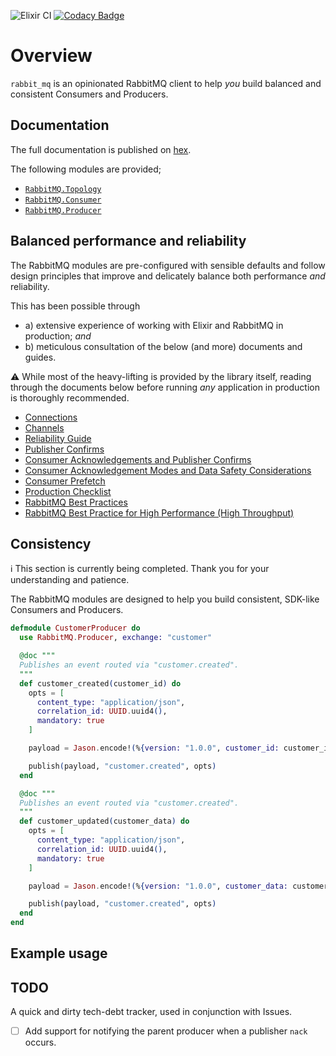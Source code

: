 ![Elixir CI](https://github.com/hqoss/rabbit_mq/workflows/Elixir%20CI/badge.svg)
[![Codacy Badge](https://api.codacy.com/project/badge/Grade/d8c50db737fe4b9bae614e2d06710443)](https://www.codacy.com/gh/hqoss/rabbit_mq?utm_source=github.com&amp;utm_medium=referral&amp;utm_content=hqoss/rabbit_mq&amp;utm_campaign=Badge_Grade)

# Overview

`rabbit_mq` is an opinionated RabbitMQ client to help _you_ build balanced and consistent Consumers and Producers.

## Documentation

The full documentation is published on [hex](https://hexdocs.pm/rabbit_mq/).

The following modules are provided;

* [`RabbitMQ.Topology`](https://hexdocs.pm/rabbit_mq/RabbitMQ.Topology.html)
* [`RabbitMQ.Consumer`](https://hexdocs.pm/rabbit_mq/RabbitMQ.Consumer.html)
* [`RabbitMQ.Producer`](https://hexdocs.pm/rabbit_mq/RabbitMQ.Producer.html)

## Balanced performance and reliability

The RabbitMQ modules are pre-configured with sensible defaults and follow design principles that improve and delicately balance both performance _and_ reliability.

This has been possible through

* a) extensive experience of working with Elixir and RabbitMQ in production; _and_
* b) meticulous consultation of the below (and more) documents and guides.

⚠️ While most of the heavy-lifting is provided by the library itself, reading through the documents below before running _any_ application in production is thoroughly recommended.

* [Connections](https://www.rabbitmq.com/connections.html)
* [Channels](https://www.rabbitmq.com/channels.html)
* [Reliability Guide](https://www.rabbitmq.com/reliability.html)
* [Publisher Confirms](https://www.rabbitmq.com/confirms.html#publisher-confirms)
* [Consumer Acknowledgements and Publisher Confirms](https://www.rabbitmq.com/confirms.html)
* [Consumer Acknowledgement Modes and Data Safety Considerations](https://www.rabbitmq.com/confirms.html#acknowledgement-modes)
* [Consumer Prefetch](https://www.rabbitmq.com/consumer-prefetch.html)
* [Production Checklist](https://www.rabbitmq.com/production-checklist.html)
* [RabbitMQ Best Practices](https://www.cloudamqp.com/blog/2017-12-29-part1-rabbitmq-best-practice.html)
* [RabbitMQ Best Practice for High Performance (High Throughput)](https://www.cloudamqp.com/blog/2018-01-08-part2-rabbitmq-best-practice-for-high-performance.html)

## Consistency

ℹ️ This section is currently being completed. Thank you for your understanding and patience.

The RabbitMQ modules are designed to help you build consistent, SDK-like Consumers and Producers.

```elixir
defmodule CustomerProducer do
  use RabbitMQ.Producer, exchange: "customer"

  @doc """
  Publishes an event routed via "customer.created".
  """
  def customer_created(customer_id) do
    opts = [
      content_type: "application/json",
      correlation_id: UUID.uuid4(),
      mandatory: true
    ]

    payload = Jason.encode!(%{version: "1.0.0", customer_id: customer_id})

    publish(payload, "customer.created", opts)
  end

  @doc """
  Publishes an event routed via "customer.created".
  """
  def customer_updated(customer_data) do
    opts = [
      content_type: "application/json",
      correlation_id: UUID.uuid4(),
      mandatory: true
    ]

    payload = Jason.encode!(%{version: "1.0.0", customer_data: customer_data})

    publish(payload, "customer.created", opts)
  end
end
```

## Example usage

## TODO

A quick and dirty tech-debt tracker, used in conjunction with Issues.

* [ ] Add support for notifying the parent producer when a publisher `nack` occurs.
